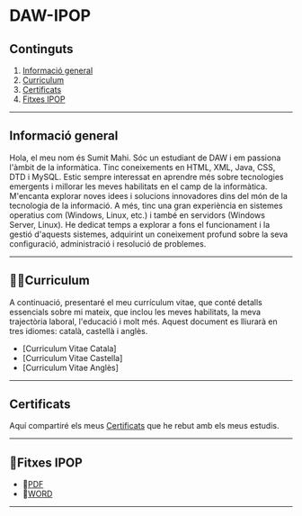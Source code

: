 # DAW-IPOP
## Continguts
  1. [Informació general](#informació-general)
  2. [Curriculum](#curriculum)
  3. [Certificats](#certificats)
  4. [Fitxes IPOP](#fitxes-IPOP)
     

***
## Informació general
Hola, el meu nom és Sumit Mahi. Sóc un estudiant de DAW i em passiona l'àmbit de la informàtica. Tinc coneixements en HTML, XML, Java, CSS, DTD i MySQL. Estic sempre interessat en aprendre més sobre tecnologies emergents i millorar les meves habilitats en el camp de la informàtica. M'encanta explorar noves idees i solucions innovadores dins del món de la tecnologia de la informació. A més, tinc una gran experiència en sistemes operatius com (Windows, Linux, etc.) i també en servidors (Windows Server, Linux). He dedicat temps a explorar a fons el funcionament i la gestió d'aquests sistemes, adquirint un coneixement profund sobre la seva configuració, administració i resolució de problemes.

***

## 👨‍💻Curriculum
A continuació, presentaré el meu currículum vitae, que conté detalls essencials sobre mi mateix, que inclou les meves habilitats, la meva trajectòria laboral, l'educació i molt més. Aquest document es lliurarà en tres idiomes: català, castellà i anglès.
* [Curriculum Vitae Catala]
* [Curriculum Vitae Castella]
* [Curriculum Vitae Anglès]


***

## Certificats
Aquí compartiré els meus [Certificats](https://github.com/mahisumit/DAW-IPOP/tree/main/Certificats) que he rebut amb els meus estudis.


***

## 📁Fitxes IPOP
  -  📄[PDF](https://github.com/mahisumit/DAW-IPOP/tree/main/FItxes%20IPOP/PDF)
  -  📄[WORD](https://github.com/mahisumit/DAW-IPOP/tree/main/FItxes%20IPOP/WORD)

***
